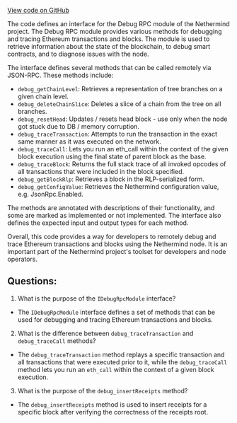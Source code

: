 [View code on GitHub](https://github.com/NethermindEth/nethermind/src/Nethermind/Nethermind.JsonRpc/Modules/DebugModule/IDebugRpcModule.cs)

The code defines an interface for the Debug RPC module of the Nethermind project. The Debug RPC module provides various methods for debugging and tracing Ethereum transactions and blocks. The module is used to retrieve information about the state of the blockchain, to debug smart contracts, and to diagnose issues with the node.

The interface defines several methods that can be called remotely via JSON-RPC. These methods include:

- `debug_getChainLevel`: Retrieves a representation of tree branches on a given chain level.
- `debug_deleteChainSlice`: Deletes a slice of a chain from the tree on all branches.
- `debug_resetHead`: Updates / resets head block - use only when the node got stuck due to DB / memory corruption.
- `debug_traceTransaction`: Attempts to run the transaction in the exact same manner as it was executed on the network.
- `debug_traceCall`: Lets you run an eth_call within the context of the given block execution using the final state of parent block as the base.
- `debug_traceBlock`: Returns the full stack trace of all invoked opcodes of all transactions that were included in the block specified.
- `debug_getBlockRlp`: Retrieves a block in the RLP-serialized form.
- `debug_getConfigValue`: Retrieves the Nethermind configuration value, e.g. JsonRpc.Enabled.

The methods are annotated with descriptions of their functionality, and some are marked as implemented or not implemented. The interface also defines the expected input and output types for each method.

Overall, this code provides a way for developers to remotely debug and trace Ethereum transactions and blocks using the Nethermind node. It is an important part of the Nethermind project's toolset for developers and node operators.
## Questions: 
 1. What is the purpose of the `IDebugRpcModule` interface?
- The `IDebugRpcModule` interface defines a set of methods that can be used for debugging and tracing Ethereum transactions and blocks.

2. What is the difference between `debug_traceTransaction` and `debug_traceCall` methods?
- The `debug_traceTransaction` method replays a specific transaction and all transactions that were executed prior to it, while the `debug_traceCall` method lets you run an `eth_call` within the context of a given block execution.

3. What is the purpose of the `debug_insertReceipts` method?
- The `debug_insertReceipts` method is used to insert receipts for a specific block after verifying the correctness of the receipts root.